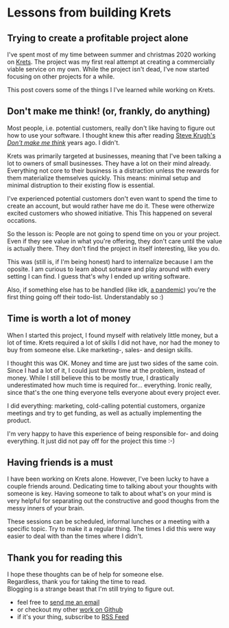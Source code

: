 # Lessons from building Krets
## Trying to create a profitable project alone

I've spent most of my time between summer and christmas 2020 working on [Krets](https://krets.app). The project was 
my first real attempt at creating a commercially viable service on my own. While the project isn't dead, I've now started focusing on other projects for a while. 

This post covers some of the things I I've learned while working on Krets. 

## Don't make me think! (or, frankly, do anything)
Most people, i.e. potential customers, really don't like having to figure out how to use your software.
I thought knew this after reading [Steve Krugh's _Don't make me think_](https://en.wikipedia.org/wiki/Don%27t_Make_Me_Think) years ago. 
I didn't. 

Krets was primarily targeted at businesses, meaning that I've been talking a lot to owners of small businesses. 
They have a lot on their mind already. Everything not core to their business is a distraction unless 
the rewards for them materialize themselves quickly. This means: minimal setup and minimal distruption 
to their existing flow is essential. 

I've experienced potential customers don't even want to spend the time to create an account, but would 
rather have me do it. These were otherwize excited customers who showed initiative. This 
This happened on several occations. 

So the lesson is: People are not going to spend time on you or your project. 
Even if they see value in what you're offering, they don't care until the value is actually there. 
They don't find the project in itself interesting, like you do. 

This was (still is, if I'm being honest) hard to internalize because I am 
the oposite. I am curious to learn about sotware and play around with every setting I can find. 
I guess that's why I ended up writing software.

Also, if something else has to be handled (like idk, [a pandemic](https://en.wikipedia.org/wiki/COVID-19_pandemic)) 
you're the first thing going off their todo-list. Understandably so :)

## Time is worth a lot of money 
When I started this project, I found myself with relatively little money, 
but a lot of time. Krets required a lot of skills I did not have, nor had 
the money to buy from someone else. Like marketing-, sales- and design skills. 

I thought this was OK. Money and time are just two sides of the same coin. 
Since I had a lot of it, I could just throw time at the problem, instead of money. 
While I still believe this to be mostly true, I drastically underestimated how much 
time is required for... everything. Ironic really, since that's the one thing 
everyone tells everyone about every project ever. 

I did everything: marketing, cold-calling potential customers, organize meetings and try to get funding, 
as well as actually implementing the product. 

I'm very happy to have this experience of being responsible for- and doing everything.
It just did not pay off for the project this time :-) 

## Having friends is a must 
I have been working on Krets alone. However, I've been lucky to have a couple friends 
around. Dedicating time to talking about your thoughts with someone is key. 
Having someone to talk to about what's on your mind is very helpful for separating
out the constructive and good thoughs from the messy inners of your brain. 

These sessions can be scheduled, informal lunches or a meeting with a specific topic. 
Try to make it a regular thing. The times I did this were way easier to deal with 
than the times where I didn't. 


## Thank you for reading this
I hope these thoughts can be of help for someone else. <br/>
Regardless, thank you for taking the time to read. <br/>
Blogging is a strange beast that I'm still trying to figure out. <br/>


- feel free to [send me an email](mailto:olav@sundfoer.com)
- or checkout my other [work on Github](https://github.com/olaven) 
- if it's your thing, subscribe to [RSS Feed](https://olaven.org/feed.xml)